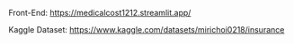 Front-End: https://medicalcost1212.streamlit.app/ 

Kaggle Dataset: https://www.kaggle.com/datasets/mirichoi0218/insurance

